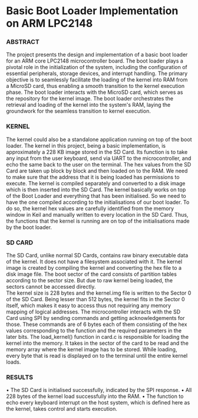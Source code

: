 # Basic Boot Loader Implementation on ARM LPC2148
### ABSTRACT
The project presents the design and implementation of a basic boot loader for an ARM core LPC2148 microcontroller board. The boot loader plays a pivotal role in the initialization of the system, including the configuration of essential peripherals, storage devices, and interrupt handling. The primary objective is to seamlessly facilitate the loading of the kernel into RAM from a MicroSD card, thus enabling a smooth transition to the kernel execution phase.
The boot loader interacts with the MicroSD card, which serves as the repository for the kernel image. The boot loader orchestrates the retrieval and loading of the kernel into the system's RAM, laying the groundwork for the seamless transition to kernel execution.


### KERNEL
The kernel could also be a standalone application running on top of the boot loader. The kernel in this project, being a basic implementation, is approximately a 228 KB image stored in the SD Card. Its function is to take any input from the user keyboard, send via UART to the microcontroller, and echo the same back to the user on the terminal. 
The hex values from the SD Card are taken up block by block and then loaded on to the RAM. We need to make sure that the address that it is being loaded has permissions to execute. 
The kernel is compiled separately and converted to a disk image which is then inserted into the SD Card. The kernel basically works on top of the Boot Loader and everything that has been initialised. So we need to have the one compiled according to the initialisations of our boot loader. 
To do so, the kernel hex values are carefully identified from the memory window in Keil and manually written to every location in the SD Card. Thus, the functions that the kernel is running are on top of the initialisations made by the boot loader.


### SD CARD
The SD Card, unlike normal SD Cards, contains raw binary executable data of the kernel. It does not have a filesystem associated with it. The kernel image is created by compiling the kernel and converting the hex file to a disk image file. The boot sector of the card consists of partition tables according to the sector size. But due to raw kernel being loaded, the sectors cannot be accessed directly.  
The kernel size is 228 bytes and the kernel.img file is written to the Sector 0 of the SD Card. Being lesser than 512 bytes, the kernel fits in the Sector 0 itself, which makes it easy to access thus not requiring any memory mapping of logical addresses.
The microcontroller interacts with the SD Card using SPI by sending commands and getting acknowledgements for those. These commands are of 6 bytes each of them consisting of the hex values corresponding to the function and the required parameters in the later bits. 
The load_kernel() function in card.c is responsible for loading the kernel into the memory. It takes in the sector of the card to be read and the memory array where the kernel image has to be stored. While loading, every byte that is read is displayed on to the terminal until the entire kernel loads. 

### RESULTS
•	The SD Card is initialised successfully, indicated by the SPI response.
•	All 228 bytes of the kernel load successfully into the RAM.
•	The function to echo every keyboard interrupt on the host system, which is defined here as the kernel, takes control and starts execution.

